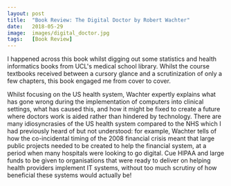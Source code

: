 ```yaml
---
layout: post
title:  "Book Review: The Digital Doctor by Robert Wachter"
date:   2018-05-29
image:  images/digital_doctor.jpg
tags:   [Book Review]
---
```


I happened across this book whilst digging out some statistics and health informatics books from UCL's medical school library.  Whilst the course textbooks received between a cursory glance and a scrutinization of only a few chapters, this book engaged me from cover to cover.

Whilst focusing on the US health system, Wachter expertly explains what has gone wrong during the implementation of computers into clinical settings, what has caused this, and how it might be fixed to create a future where doctors work is aided rather than hindered by technology.  There are many idiosyncrasies of the US health system compared to the NHS which I had previously heard of but not understood: for example, Wachter tells of how the co-incidental timing of the 2008 financial crisis meant that large public projects needed to be created to help the financial system, at a period when many hospitals were looking to go digital.  Cue HIPAA and large funds to be given to organisations that were ready to deliver on helping health providers implement IT systems, without too much scrutiny of how beneficial these systems would actually be!
